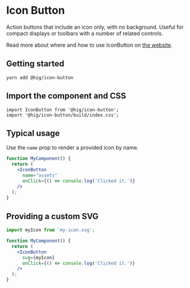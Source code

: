 # Icon Button

Action buttons that include an icon only, with no background. Useful for compact displays or toolbars with a number of related controls.

Read more about where and how to use IconButton on [the website](https://hig.autodesk.com/web/components/buttons).

## Getting started

```
yarn add @hig/icon-button
```

## Import the component and CSS

```
import IconButton from '@hig/icon-button';
import '@hig/icon-button/build/index.css';
```

## Typical usage

Use the `name` prop to render a provided icon by name.

```jsx
function MyComponent() {
  return (
    <IconButton
      name="assets"
      onClick={() => console.log('Clicked it.')}
    />
  );
}
```

## Providing a custom SVG

```jsx
import myIcon from 'my-icon.svg';

function MyComponent() {
  return (
    <IconButton
      svg={myIcon}
      onClick={() => console.log('Clicked it.')}
    />
  );
}
```
